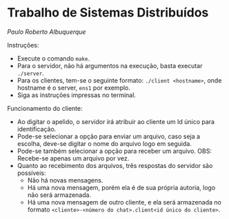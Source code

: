 # Trabalho de Sistemas Distribuídos
 *Paulo Roberto Albuquerque* 

Instruções:
- Execute o comando `make`.
- Para o servidor, não há argumentos na execução, basta executar `./server`.
- Para os clientes, tem-se o seguinte formato: `./client <hostname>`, onde hostname é o server, `ens1` por exemplo.
- Siga as instruções impressas no terminal.

Funcionamento do cliente:
- Ao digitar o apelido, o servidor irá atribuir ao cliente um Id único para identificação.
- Pode-se selecionar a opção para enviar um arquivo, caso seja a escolha, deve-se digitar o nome do arquivo logo em seguida.
- Pode-se também selecionar a opção para receber um arquivo. OBS: Recebe-se apenas um arquivo por vez. 
- Quanto ao recebimento dos arquivos, três respostas do servidor são possíveis:
  - Não há novas mensagens.
  - Há uma nova mensagem, porém ela é de sua própria autoria, logo não será armazenada.
  - Há uma nova mensagem de outro cliente, e ela será armazenada no formato `<cliente>-<número do chat>.client<id único do cliente>`.
